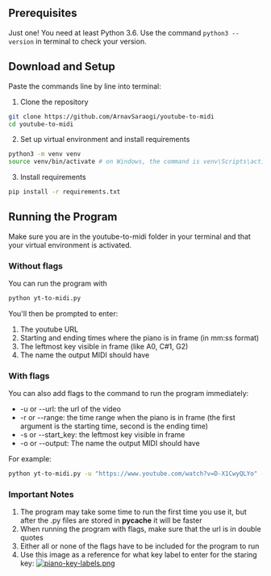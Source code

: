 ## Prerequisites
Just one! You need at least Python 3.6. Use the command `python3 --version` in terminal to check your version.

## Download and Setup
Paste the commands line by line into terminal:

1. Clone the repository
```bash
git clone https://github.com/ArnavSaraogi/youtube-to-midi
cd youtube-to-midi 
```

2. Set up virtual environment and install requirements
```bash
python3 -m venv venv
source venv/bin/activate # on Windows, the command is venv\Scripts\activate
```

3. Install requirements
```bash
pip install -r requirements.txt
```

## Running the Program
Make sure you are in the youtube-to-midi folder in your terminal and that your virtual environment is activated.

### Without flags
You can run the program with
```bash
python yt-to-midi.py
```
You'll then be prompted to enter:
1. The youtube URL
2. Starting and ending times where the piano is in frame (in mm:ss format)
3. The leftmost key visible in frame (like A0, C#1, G2)
4. The name the output MIDI should have

### With flags
You can also add flags to the command to run the program immediately:
* -u or --url: the url of the video
* -r or --range: the time range when the piano is in frame (the first argument is the starting time, second is the ending time)
* -s or --start_key: the leftmost key visible in frame
* -o or --output: The name the output MIDI should have

For example:
```bash
python yt-to-midi.py -u "https://www.youtube.com/watch?v=D-X1CwyQLYo" -r 0:02 1:54 -s A0 -o la_la_land
```

### Important Notes
1. The program may take some time to run the first time you use it, but after the .py files are stored in __pycache__ it will be faster
2. When running the program with flags, make sure that the url is in double quotes
3. Either all or none of the flags have to be included for the program to run
4. Use this image as a reference for what key label to enter for the staring key:
[![piano-key-labels.png](https://i.postimg.cc/529CtthR/piano-key-labels.png)](https://postimg.cc/RN8FsvV7)